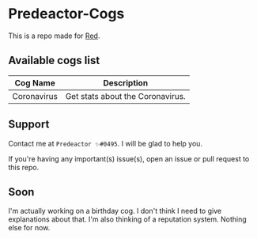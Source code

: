 # Predeactor-Cogs

This is a repo made for [Red](https://github.com/Cog-Creators/Red-DiscordBot).

## Available cogs list

| Cog Name     | Description                      |
| ------------ | -------------------------------- |
| Coronavirus  | Get stats about the Coronavirus. |

## Support

Contact me at `Predeactor ✨#0495`. I will be glad to help you.

If you're having any important(s) issue(s), open an issue or pull request to this repo.

## Soon

I'm actually working on a birthday cog. I don't think I need to give explanations about that.
I'm also thinking of a reputation system. Nothing else for now.
